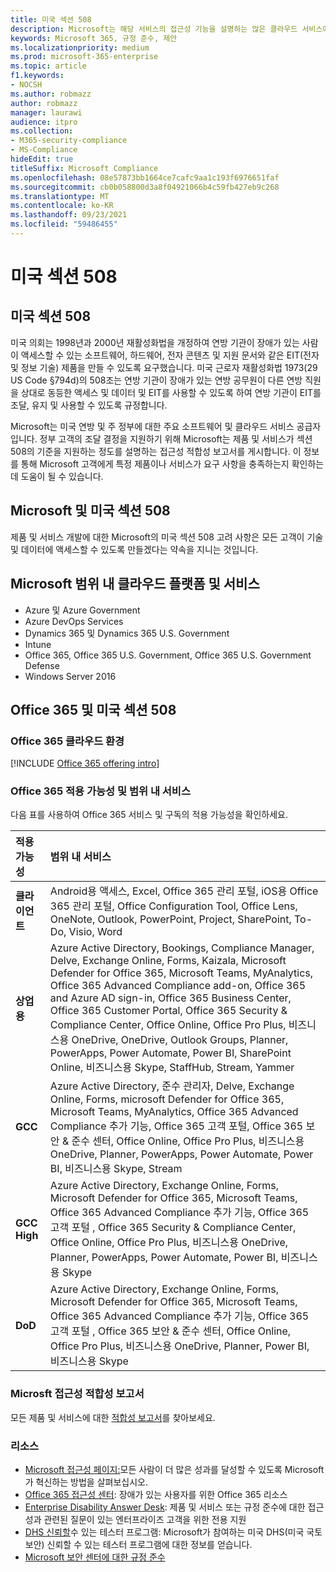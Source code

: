 ```yaml
---
title: 미국 섹션 508
description: Microsoft는 해당 서비스의 접근성 기능을 설명하는 많은 클라우드 서비스에 대한 자세한 접근성 적합성 보고서를 제공합니다.
keywords: Microsoft 365, 규정 준수, 제안
ms.localizationpriority: medium
ms.prod: microsoft-365-enterprise
ms.topic: article
f1.keywords:
- NOCSH
ms.author: robmazz
author: robmazz
manager: laurawi
audience: itpro
ms.collection:
- M365-security-compliance
- MS-Compliance
hideEdit: true
titleSuffix: Microsoft Compliance
ms.openlocfilehash: 08e57873bb1664ce7cafc9aa1c193f6976651faf
ms.sourcegitcommit: cb0b058800d3a8f04921066b4c59fb427eb9c268
ms.translationtype: MT
ms.contentlocale: ko-KR
ms.lasthandoff: 09/23/2021
ms.locfileid: "59486455"
---
```

# <a name="us-section-508"></a>미국 섹션 508

## <a name="about-us-section-508"></a>미국 섹션 508

미국 의회는 1998년과 2000년 재활성화법을 개정하여 연방 기관이 장애가 있는 사람이 액세스할 수 있는 소프트웨어, 하드웨어, 전자 콘텐츠 및 지원 문서와 같은 EIT(전자 및 정보 기술) 제품을 만들 수 있도록 요구했습니다. 미국 근로자 재활성화법 1973(29 US Code §794d)의 508조는 연방 기관이 장애가 있는 연방 공무원이 다른 연방 직원을 상대로 동등한 액세스 및 데이터 및 EIT를 사용할 수 있도록 하여 연방 기관이 EIT를 조달, 유지 및 사용할 수 있도록 규정합니다.

Microsoft는 미국 연방 및 주 정부에 대한 주요 소프트웨어 및 클라우드 서비스 공급자입니다.  정부 고객의 조달 결정을 지원하기 위해 Microsoft는 제품 및 서비스가 섹션 508의 기준을 지원하는 정도를 설명하는 접근성 적합성 보고서를 게시합니다.  이 정보를 통해 Microsoft 고객에게 특정 제품이나 서비스가 요구 사항을 충족하는지 확인하는 데 도움이 될 수 있습니다.

## <a name="microsoft-and-us-section-508"></a>Microsoft 및 미국 섹션 508

제품 및 서비스 개발에 대한 Microsoft의 미국 섹션 508 고려 사항은 모든 고객이 기술 및 데이터에 액세스할 수 있도록 만들겠다는 약속을 지니는 것입니다.

## <a name="microsoft-in-scope-cloud-platforms--services"></a>Microsoft 범위 내 클라우드 플랫폼 및 서비스

- Azure 및 Azure Government
- Azure DevOps Services
- Dynamics 365 및 Dynamics 365 U.S. Government
- Intune
- Office 365, Office 365 U.S. Government, Office 365 U.S. Government Defense
- Windows Server 2016

## <a name="office-365-and-us-section-508"></a>Office 365 및 미국 섹션 508

### <a name="office-365-cloud-environments"></a>Office 365 클라우드 환경

[!INCLUDE [Office 365 offering intro](../includes/o365-offering-introduction.md)]

### <a name="office-365-applicability-and-in-scope-services"></a>Office 365 적용 가능성 및 범위 내 서비스

다음 표를 사용하여 Office 365 서비스 및 구독의 적용 가능성을 확인하세요.

| **적용 가능성** | **범위 내 서비스** |
|:------------------|:----------------------|
| **클라이언트** | Android용 액세스, Excel, Office 365 관리 포털, iOS용 Office 365 관리 포털, Office Configuration Tool, Office Lens, OneNote, Outlook, PowerPoint, Project, SharePoint, To-Do, Visio, Word |
| **상업용** | Azure Active Directory, Bookings, Compliance Manager, Delve, Exchange Online, Forms, Kaizala, Microsoft Defender for Office 365, Microsoft Teams, MyAnalytics, Office 365 Advanced Compliance add-on, Office 365 and Azure AD sign-in, Office 365 Business Center, Office 365 Customer Portal, Office 365 Security & Compliance Center, Office Online, Office Pro Plus, 비즈니스용 OneDrive, OneDrive, Outlook Groups, Planner, PowerApps, Power Automate, Power BI, SharePoint Online, 비즈니스용 Skype, StaffHub, Stream, Yammer |
| **GCC** | Azure Active Directory, 준수 관리자, Delve, Exchange Online, Forms, microsoft Defender for Office 365, Microsoft Teams, MyAnalytics, Office 365 Advanced Compliance 추가 기능, Office 365 고객 포털, Office 365 보안 & 준수 센터, Office Online, Office Pro Plus, 비즈니스용 OneDrive, Planner, PowerApps, Power Automate, Power BI, 비즈니스용 Skype, Stream |
| **GCC High** | Azure Active Directory, Exchange Online, Forms, Microsoft Defender for Office 365, Microsoft Teams, Office 365 Advanced Compliance 추가 기능, Office 365 고객 포털 , Office 365 Security & Compliance Center, Office Online, Office Pro Plus, 비즈니스용 OneDrive, Planner, PowerApps, Power Automate, Power BI, 비즈니스용 Skype |
| **DoD** | Azure Active Directory, Exchange Online, Forms, Microsoft Defender for Office 365, Microsoft Teams, Office 365 Advanced Compliance 추가 기능, Office 365 고객 포털 , Office 365 보안 & 준수 센터, Office Online, Office Pro Plus, 비즈니스용 OneDrive, Planner, Power BI, 비즈니스용 Skype |

### <a name="microsoft-accessibility-conformance-reports"></a>Microsft 접근성 적합성 보고서

모든 제품 및 서비스에 대한 [적합성 보고서](https://cloudblogs.microsoft.com/industry-blog/government/2018/09/11/accessibility-conformance-reports/)를 찾아보세요.

### <a name="resources"></a>리소스

- [Microsoft 접근성 페이지:](https://go.microsoft.com/fwlink/p/?linkid=2051579)모든 사람이 더 많은 성과를 달성할 수 있도록 Microsoft가 혁신하는 방법을 살펴보십시오.
- [Office 365 접근성 센터](https://go.microsoft.com/fwlink/p/?linkid=2051801): 장애가 있는 사용자를 위한 Office 365 리소스
- [Enterprise Disability Answer Desk](https://go.microsoft.com/fwlink/p/?linkid=2050890): 제품 및 서비스 또는 규정 준수에 대한 접근성과 관련된 질문이 있는 엔터프라이즈 고객을 위한 전용 지원
- [DHS 신뢰할](https://go.microsoft.com/fwlink/?linkid=2052171)수 있는 테스터 프로그램: Microsoft가 참여하는 미국 DHS(미국 국토 보안) 신뢰할 수 있는 테스터 프로그램에 대한 정보를 얻습니다.
- [Microsoft 보안 센터에 대한 규정 준수](https://www.microsoft.com/trust-center/compliance/compliance-overview)
